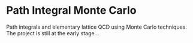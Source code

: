 # Path Integral Monte Carlo


Path integrals and elementary lattice QCD using Monte Carlo techniques.
The project is still at the early stage...





